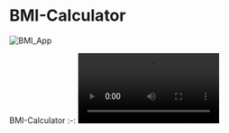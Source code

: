 # BMI-Calculator



![BMI_App](https://user-images.githubusercontent.com/84459939/189492274-b382504b-32e2-4245-9240-8e70f63f18f2.png)


BMI-Calculator
:-:
<video src='https://github.com/HusseinMohamed99/BMI-Calculator/assets/84459939/917765d4-1d6c-4631-a078-ef8a828b30a3' width=250/> |
